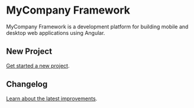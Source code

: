 # MyCompany Framework

MyCompany Framework is a development platform for building mobile and desktop web applications using Angular.

## New Project

[Get started a new project][newproject].

## Changelog

[Learn about the latest improvements][changelog].

[newproject]: ./docs/NEW_PROJECT.md
[changelog]: ./CHANGELOG.md